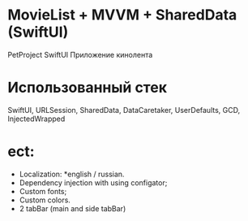 # MovieList + MVVM + SharedData (SwiftUI)
PetProject SwiftUI Приложение кинолента

# Использованный стек
SwiftUI, URLSession, SharedData, DataCaretaker, UserDefaults, GCD, InjectedWrapped

# ect:
- Localization:
    *english / russian.
- Dependency injection with using configator;
- Custom fonts;
- Custom colors.
- 2 tabBar (main and side tabBar)

